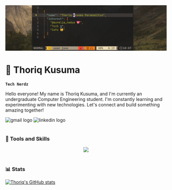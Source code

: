 <img src="banner.png"/>

# 🌻 Thoriq Kusuma

**`Tech Nerdz`**

Hello everyone! My name is Thoriq Kusuma, and I'm currently an undergraduate Computer Engineering student. I'm constantly learning and experimenting with new technologies. Let's connect and build something amazing together!

   <p align="left">
        <img src="https://img.shields.io/static/v1?message=Gmail&logo=gmail&label=&color=D14836&logoColor=white&labelColor=&style=for-the-badge" height="30" alt="gmail logo"  />
      <a href="https://www.linkedin.com/in/prmdtya/"></a>
        <img src="https://img.shields.io/static/v1?message=LinkedIn&logo=linkedin&label=&color=0077B5&logoColor=white&labelColor=&style=for-the-badge" height="30" alt="linkedin logo"  />
   </p>

#

### 🧰 Tools and Skills
<p align="center">
   <a href="https://skillicons.dev">
    <img src="https://skillicons.dev/icons?i=c,arduino,python,sklearn,tensorflow,ts,nodejs,react,nextjs,lua,neovim,vscode,windows,arch,figma&theme=dark" />
  </a>
</p>

#
### 📊 Stats
[![Thoriq's GitHub stats](https://github-readme-stats.vercel.app/api?username=prmditya&theme=gruvbox&rank_icon=github)](https://github.com/prmditya)
